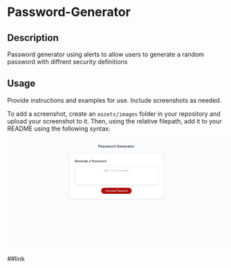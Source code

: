 # Password-Generator



## Description

Password generator using alerts to allow users to generate a random password with diffrent security definitions

## Usage

Provide instructions and examples for use. Include screenshots as needed.

To add a screenshot, create an `assets/images` folder in your repository and upload your screenshot to it. Then, using the relative filepath, add it to your README using the following syntax:

![Webpage screen shot](https://github.com/SkylarHammond55/Password-Generator/blob/main/Assets/Screenshot-of-password-gen.jpg "")


##link